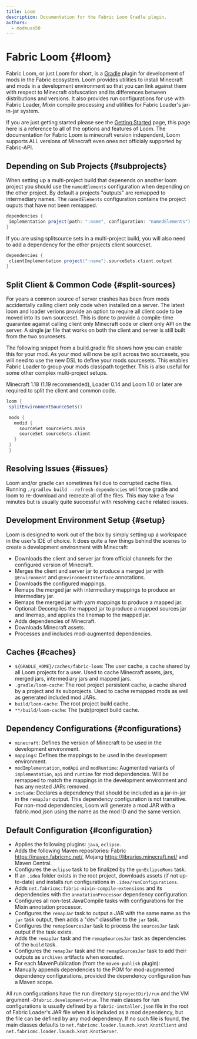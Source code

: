 ```yaml
---
title: Loom
description: Documentation for the Fabric Loom Gradle plugin.
authors:
  - modmuss50
---
```


# Fabric Loom {#loom}

Fabric Loom, or just Loom for short, is a [Gradle](https://gradle.org/|Gradle) plugin for development of mods in the Fabric ecosystem. Loom provides utilities to install Minecraft and mods in a development environment so that you can link against them with respect to Minecraft obfuscation and its differences between distributions and versions. It also provides run configurations for use with Fabric Loader, Mixin compile processing and utilities for Fabric Loader's jar-in-jar system.

If you are just getting started please see the [Getting Started](getting-started/setting-up-a-development-environment) page, this page here is a reference to all of the options and features of Loom. The documentation for Fabric Loom is minecraft version independent, Loom supports ALL versions of Minecraft even ones not officialy supported by Fabric-API.

## Depending on Sub Projects {#subprojects}

When setting up a multi-project build that depenends on another loom project you should use the `namedElements` configuration when depending on the other project. By default a projects "outputs" are remapped to intermediary names. The `namedElements` configuration contains the project ouputs that have not been remapped.

```groovy
dependencies {
 implementation project(path: ":name", configuration: "namedElements")
}
```

If you are using splitsource sets in a multi-project build, you will also need to add a dependency for the other projects client sourceset.

```groovy
dependencies {
 clientImplementation project(":name").sourceSets.client.output
}
```

## Split Client & Common Code {#split-sources}

For years a common source of server crashes has been from mods accidentally calling client only code when installed on a server. The latest loom and loader verions provide an option to require all client code to be moved into its own sourceset. This is done to provide a compile-time guarantee against calling client only Minecraft code or client only API on the server. A single jar file that works on both the client and server is still built from the two sourcesets.

The following snippet from a build.gradle file shows how you can enable this for your mod. As your mod will now be split across two sourcesets, you will need to use the new DSL to define your mods sourcesets. This enables Fabric Loader to group your mods classpath together. This is also useful for some other complex multi-project setups.

Minecraft 1.18 (1.19 recommended), Loader 0.14 and Loom 1.0 or later are required to split the client and common code.

```groovy
loom {
 splitEnvironmentSourceSets()

 mods {
   modid {
     sourceSet sourceSets.main
     sourceSet sourceSets.client
   }
 }
 }
```

## Resolving Issues {#issues}

Loom and/or gradle can sometimes fail due to corrupted cache files. Running `./gradlew build --refresh-dependencies` will force gradle and loom to re-download and recreate all of the files. This may take a few minutes but is usually quite successful with resolving cache related issues.

## Development Environment Setup {#setup}

Loom is designed to work out of the box by simply setting up a workspace in the user's IDE of choice. It does quite a few things behind the scenes to create a development environment with Minecraft:

- Downloads the client and server jar from official channels for the configured version of Minecraft.
- Merges the client and server jar to produce a merged jar with `@Environment` and `@EnvironmentInterface` annotations.
- Downloads the configured mappings.
- Remaps the merged jar with intermediary mappings to produce an intermediary jar.
- Remaps the merged jar with yarn mappings to produce a mapped jar.
- Optional: Decompiles the mapped jar to produce a mapped sources jar and linemap, and applies the linemap to the mapped jar.
- Adds dependencies of Minecraft.
- Downloads Minecraft assets.
- Processes and includes mod-augmented dependencies.

## Caches {#caches}

- `${GRADLE_HOME}/caches/fabric-loom`: The user cache, a cache shared by all Loom projects for a user. Used to cache Minecraft assets, jars, merged jars, intermediary jars and mapped jars.
- `.gradle/loom-cache`: The root project persistent cache, a cache shared by a project and its subprojects. Used to cache remapped mods as well as generated included mod JARs.
- `build/loom-cache`: The root project build cache.
- `**/build/loom-cache`: The (sub)project build cache.

## Dependency Configurations {#configurations}

- `minecraft`: Defines the version of Minecraft to be used in the development environment.
- `mappings`: Defines the mappings to be used in the development environment.
- `modImplementation`, `modApi` and `modRuntime`: Augmented variants of `implementation`, `api` and `runtime` for mod dependencies. Will be remapped to match the mappings in the development environment and has any nested JARs removed.
- `include`: Declares a dependency that should be included as a jar-in-jar in the `remapJar` output. This dependency configuration is not transitive. For non-mod dependencies, Loom will generate a mod JAR with a fabric.mod.json using the name as the mod ID and the same version.

## Default Configuration {#configuration}

- Applies the following plugins: `java`, `eclipse`.
- Adds the following Maven repositories: Fabric <https://maven.fabricmc.net/>, Mojang <https://libraries.minecraft.net/> and Maven Central.
- Configures the `eclipse` task to be finalized by the `genEclipseRuns` task.
- If an `.idea` folder exists in the root project, downloads assets (if not up-to-date) and installs run configurations in `.idea/runConfigurations`.
- Adds `net.fabricmc:fabric-mixin-compile-extensions` and its dependencies with the `annotationProcessor` dependency configuration.
- Configures all non-test JavaCompile tasks with configurations for the Mixin annotation processor.
- Configures the `remapJar` task to output a JAR with the same name as the `jar` task output, then adds a "dev" classifier to the `jar` task.
- Configures the `remapSourcesJar` task to process the `sourcesJar` task output if the task exists.
- Adds the `remapJar` task and the `remapSourcesJar` task as dependencies of the `build` task.
- Configures the `remapJar` task and the `remapSourcesJar` task to add their outputs as `archives` artifacts when executed.
- For each MavenPublication (from the `maven-publish` plugin):
- Manually appends dependencies to the POM for mod-augmented dependency configurations, provided the dependency configuration has a Maven scope.

All run configurations have the run directory `${projectDir}/run` and the VM argument `-Dfabric.development=true`. The main classes for run configurations is usually defined by a `fabric-installer.json` file in the root of Fabric Loader's JAR file when it is included as a mod dependency, but the file can be defined by any mod dependency. If no such file is found, the main classes defaults to `net.fabricmc.loader.launch.knot.KnotClient` and `net.fabricmc.loader.launch.knot.KnotServer`.
